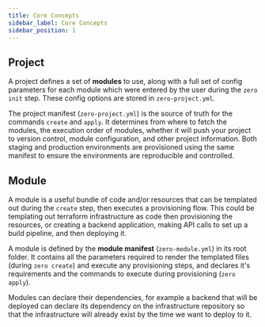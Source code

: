 ```yaml
---
title: Core Concepts
sidebar_label: Core Concepts
sidebar_position: 1
---
```


## Project
A project defines a set of **modules** to use, along with a full set of config parameters for each module which were entered by the user during the `zero init` step. These config options are stored in `zero-project.yml`.

The project manifest (`zero-project.yml`) is the source of truth for the commands `create` and `apply`. It determines from where to fetch the modules, the execution order of modules, whether it will push your project to version control, module configuration, and other project information. Both staging and production environments are provisioned using the same manifest to ensure the environments are reproducible and controlled.

## Module
A module is a useful bundle of code and/or resources that can be templated out during the `create` step, then executes a provisioning flow. This could be templating out terraform infrastructure as code then provisioning the resources, or creating a backend application, making API calls to set up a build pipeline, and then deploying it.

A module is defined by the **module manifest** (`zero-module.yml`) in its root folder. It contains all the parameters required to render the templated files (during `zero create`) and execute any provisioning steps, and declares it's requirements and the commands to execute during provisioning (`zero apply`).

Modules can declare their dependencies, for example a backend that will be deployed can declare its dependency on the infrastructure repository so that the infrastructure will already exist by the time we want to deploy to it.
